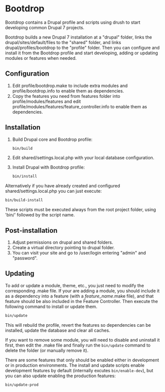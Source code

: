 Bootdrop
========
Bootdrop contains a Drupal profile and scripts using drush to start developing common Drupal 7 projects.

Bootdrop builds a new Drupal 7 installation at a "drupal" folder, links the drupal/sites/default/files to the "shared" folder, and links drupal/profiles/bootdrop to the "profile" folder. Then you can configure and install it from the Bootdrop profile and start developing, adding or updating modules or features when needed.

Configuration
----------------
1. Edit profile/bootdrop.make to include extra modules and profile/bootdrop.info to enable them as dependencies.
2. Copy the features you need from features folder into profile/modules/features and edit profile/modules/features/feature_controller.info to enable them as dependencies.

Installation
------------
1. Build Drupal core and Bootdrop profile:
   ```bash
   bin/build
   ```

2. Edit shared/settings.local.php with your local database configuration.

3. Install Drupal with Bootdrop profile:
   ```bash
   bin/install
   ```

Alternatively if you have already created and configured shared/settings.local.php you can just execute:
```bash
bin/build-install
```

These scripts must be executed always from the root project folder, using 'bin/' followed by the script name.

Post-installation
-----------------
1. Adjust permissions on drupal and shared folders.
2. Create a virtual directory pointing to drupal folder.
3. You can visit your site and go to /user/login entering "admin" and "password".

Updating
--------
To add or update a module, theme, etc., you just need to modify the corresponding .make file. If your are adding a module, you should include it as a dependency into a feature (with a *feature_name*.make file), and that feature should be also included in the Feature Controller. Then execute the following command to install or update them.
```bash
bin/update
```
This will rebuild the profile, revert the features so dependencies can be installed, update the database and clear all caches.

If you want to remove some module, you will need to disable and uninstall it first, then edit the .make file and finally run the `bin/update` command to delete the folder (or manually remove it).

There are some features that only should be enabled either in development or in production environments. The install and update scripts enable development features by default (internally excutes `bin/enable-dev`), but you can also update enabling the production features:
```bash
bin/update-prod
```
